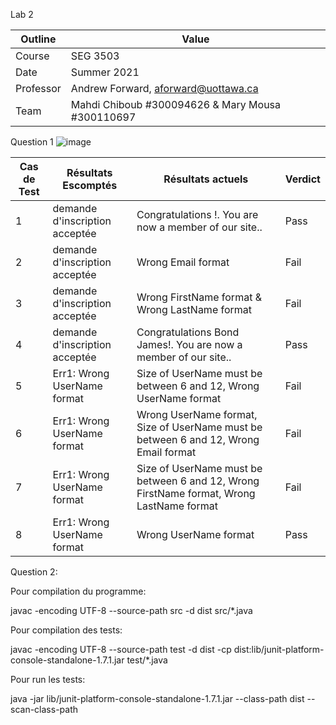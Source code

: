 Lab 2

| Outline | Value |
| ------------- | ------------- |
| Course  | SEG 3503  |
| Date  | Summer 2021 |
| Professor  | Andrew Forward, aforward@uottawa.ca  |
| Team  | Mahdi Chiboub #300094626 & Mary Mousa #300110697  |



Question 1
![image](https://user-images.githubusercontent.com/54963309/119537714-54a80000-bd58-11eb-8f8b-a3e9c8ce564f.png)



| Cas de Test  | Résultats Escomptés |Résultats actuels | Verdict|
| ------------- | ------------- |------------- |------------- |
| 1  | demande d'inscription acceptée  |Congratulations !. You are now a member of our site..  |Pass  |
| 2  | demande d'inscription acceptée  |Wrong Email format  |Fail  |
| 3  |demande d'inscription acceptée  |Wrong FirstName format & Wrong LastName format  |Fail |
| 4  |demande d'inscription acceptée |Congratulations Bond James!. You are now a member of our site.. |Pass |
| 5  |Err1: Wrong UserName format |Size of UserName must be between 6 and 12, Wrong UserName format  |Fail |
| 6  | Err1: Wrong UserName format |Wrong UserName format, Size of UserName must be between 6 and 12, Wrong Email format   |Fail  |
| 7  | Err1: Wrong UserName format  |Size of UserName must be between 6 and 12, Wrong FirstName format, Wrong LastName format  |Fail  |
| 8  | Err1: Wrong UserName format  |Wrong UserName format |Pass  |


Question 2:

Pour compilation du programme:

javac -encoding UTF-8 --source-path src -d dist src/*.java

Pour compilation des tests:

javac -encoding UTF-8 --source-path test -d dist -cp dist:lib/junit-platform-console-standalone-1.7.1.jar test/*.java


Pour run les tests:

java -jar lib/junit-platform-console-standalone-1.7.1.jar --class-path dist --scan-class-path
